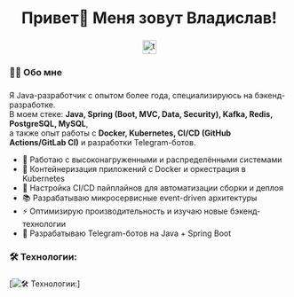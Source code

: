 ###

<h1 align="center">Привет👋 Меня зовут Владислав!</h1>

###

<div align="center">
  <a href="https://t.me/VladislavFilatev" target="_blank">
    <img src="https://img.shields.io/static/v1?message=Telegram&logo=telegram&label=&color=2CA5E0&logoColor=white&labelColor=&style=for-the-badge" height="25" alt="telegram logo"  />
  </a>
</div>


<h3 align="left">👩‍💻  Обо мне</h3>

###

<p align="left">
  Я Java-разработчик с опытом более года, специализируюсь на бэкенд-разработке.<br>
  В моем стеке: <strong>Java, Spring (Boot, MVC, Data, Security), Kafka, Redis, PostgreSQL, MySQL</strong>,<br>
  а также опыт работы с <strong>Docker, Kubernetes, CI/CD (GitHub Actions/GitLab CI)</strong> и разработки Telegram-ботов.
</p>

<ul>
  <li>🔭 Работаю с высоконагруженными и распределёнными системами</li>
  <li>🐳 Контейнеризация приложений с Docker и оркестрация в Kubernetes</li>
  <li>🔄 Настройка CI/CD пайплайнов для автоматизации сборки и деплоя</li>
  <li>📚 Разрабатываю микросервисные event-driven архитектуры</li>
  <li>⚡ Оптимизирую производительность и изучаю новые бэкенд-технологии</li>
  <li>🤖 Разрабатываю Telegram-ботов на Java + Spring Boot</li>
</ul>


###

<h3 align="left">🛠 Технологии:</h3>

###

[![🛠 Технологии:](https://skillicons.dev/icons?i=java,spring,maven,kafka,git,github,githubactions,graphql,mysql,postgres,hibernate,redis,docker,kubernetes,idea,postman,androidstudio)]

